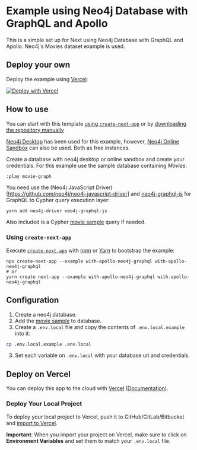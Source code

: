 # Example using Neo4j Database with GraphQL and Apollo

This is a simple set up for Next using Neo4j Database with GraphQL and Apollo. Neo4j's Movies dataset example is used.

## Deploy your own

Deploy the example using [Vercel](https://vercel.com?utm_source=github&utm_medium=readme&utm_campaign=next-example):

[![Deploy with Vercel](https://vercel.com/button)](https://vercel.com/import/git?c=1&s=https://github.com/vercel/next.js/tree/canary/examples/with-apollo-neo4j-graphql)

## How to use

You can start with this template [using `create-next-app`](https://github.com/vercel/next.js/tree/canary/examples/with-apollo-neo4j-graphql#using-create-next-app) or by [downloading the repository manually](https://github.com/vercel/next.js/tree/canary/examples/with-apollo-neo4j-graphql#download-manually)

[Neo4j Desktop](https://neo4j.com/download/) has been used for this example, however, [Neo4j Online Sandbox](https://neo4j.com/sandbox/) can also be used. Both as free instances.

Create a database with neo4j desktop or online sandbox and create your credentials. For this example use the sample database containing _Movies_:

```
:play movie-graph
```

You need use the (Neo4j JavaScript Driver)[https://github.com/neo4j/neo4j-javascript-driver] and [neo4j-graphql-js](https://github.com/neo4j-graphql/neo4j-graphql-js) for GraphQL to Cypher query execution layer:

```bash
yarn add neo4j-driver neo4j-graphql-js
```

Also included is a Cypher [movie sample](https://github.com/vercel/next.js/blob/canary/examples/with-apollo-neo4j-graphql/movie-sample.md) query if needed.

### Using `create-next-app`

Execute [`create-next-app`](https://github.com/vercel/next.js/tree/canary/packages/create-next-app) with [npm](https://docs.npmjs.com/cli/init) or [Yarn](https://yarnpkg.com/lang/en/docs/cli/create/) to bootstrap the example:

```
npx create-next-app --example with-apollo-neo4j-graphql with-apollo-neo4j-graphql
# or
yarn create next-app --example with-apollo-neo4j-graphql with-apollo-neo4j-graphql
```

## Configuration

1. Create a neo4j database.
2. Add the [movie sample](https://github.com/vercel/next.js/blob/canary/examples/with-apollo-neo4j-graphql/movie-sample.md) to database.
3. Create a `.env.local` file and copy the contents of `.env.local.example` into it:

```bash
cp .env.local.example .env.local
```

3. Set each variable on `.env.local` with your database uri and credentials.

## Deploy on Vercel

You can deploy this app to the cloud with [Vercel](https://vercel.com?utm_source=github&utm_medium=readme&utm_campaign=next-example) ([Documentation](https://nextjs.org/docs/deployment)).

### Deploy Your Local Project

To deploy your local project to Vercel, push it to GitHub/GitLab/Bitbucket and [import to Vercel](https://vercel.com/import/git?utm_source=github&utm_medium=readme&utm_campaign=next-example).

**Important**: When you import your project on Vercel, make sure to click on **Environment Variables** and set them to match your `.env.local` file.
